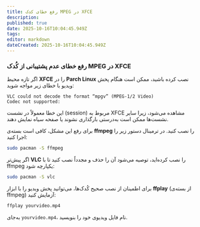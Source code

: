 ```yaml
---
title: رفع خطای کدک MPEG در XFCE
description: 
published: true
date: 2025-10-16T10:04:45.949Z
tags: 
editor: markdown
dateCreated: 2025-10-16T10:04:45.949Z
---
```


### رفع خطای عدم پشتیبانی از کُدک MPEG در XFCE

اگر تازه محیط **XFCE** را در **Parch Linux** نصب کرده باشید، ممکن است هنگام پخش ویدیو با خطای زیر مواجه شوید:

```
VLC could not decode the format “mpgv” (MPEG-1/2 Video)
Codec not supported:
```

این خطا معمولاً در نشست (session) مربوط به XFCE مشاهده می‌شود، زیرا سایر نشست‌ها ممکن است به‌درستی بارگذاری نشوند یا صفحه سیاه نمایش دهند.

برای رفع این مشکل، کافی است بسته‌ی **ffmpeg** را نصب کنید. در ترمینال دستور زیر را اجرا کنید:

```bash
sudo pacman -S ffmpeg
```

اگر پیش‌تر **VLC** را نصب کرده‌اید، توصیه می‌شود آن را حذف و مجدداً نصب کنید تا با ffmpeg یکپارچه شود:

```bash
sudo pacman -S vlc
```

برای اطمینان از نصب صحیح کُدک‌ها، می‌توانید پخش ویدیو را با ابزار **ffplay** (از بسته‌ی ffmpeg) آزمایش کنید:

```bash
ffplay yourvideo.mp4
```

به‌جای `yourvideo.mp4`، نام فایل ویدیوی خود را بنویسید.
